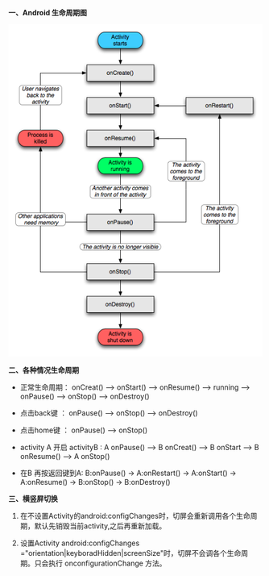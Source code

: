 **一、Android 生命周期图**

![](/assets/生命周期.png)

**二、各种情况生命周期**

* 正常生命周期：  onCreat\(\) --&gt; onStart\(\) --&gt; onResume\(\) --&gt; running --&gt; onPause\(\) --&gt; onStop\(\) --&gt; onDestroy\(\)
* 点击back键   ：  onPause\(\) --&gt; onStop\(\) --&gt; onDestroy\(\)
* 点击home键  ：  onPause\(\) --&gt; onStop\(\)
* activity A 开启 activityB : A onPause\(\) --&gt; B onCreat\(\) --&gt; B onStart --&gt; B onResume\(\) --&gt; A onStop\(\)

* 在B 再按返回键到A: B:onPause\(\) -&gt; A:onRestart\(\) -&gt; A:onStart\(\) -&gt; A:onResume\(\) -&gt; B:onStop\(\) -&gt; B:onDestroy\(\)

**三、横竖屏切换**

1. 在不设置Activity的android:configChanges时，切屏会重新调用各个生命周期，默认先销毁当前activity,之后再重新加载。

2. 设置Activity android:configChanges ="orientation\|keyboradHidden\|screenSize"时，切屏不会调各个生命周期。只会执行 onconfigurationChange 方法。



